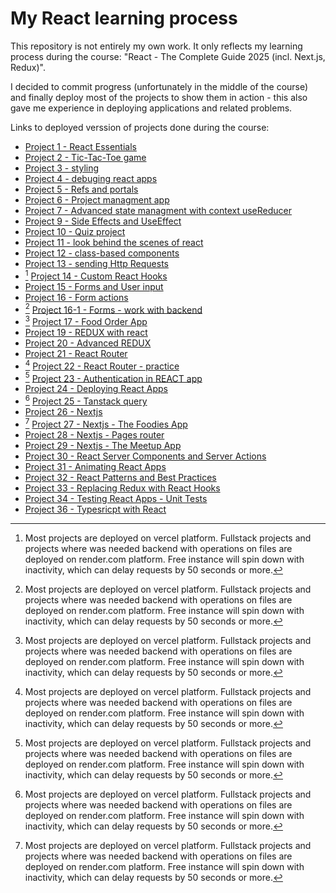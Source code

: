 # My React learning process

This repository is not entirely my own work. It only reflects my learning process during the course: "React - The Complete Guide 2025 (incl. Next.js, Redux)".

I decided to commit progress (unfortunately in the middle of the course) and finally deploy most of the projects to show them in action - this also gave me experience in deploying applications and related problems.

Links to deployed verssion of projects done during the course:

- [Project 1 - React Essentials](https://react-course-project-1-gray.vercel.app/)
- [Project 2 - Tic-Tac-Toe game](https://react-course-project-2-plum.vercel.app/)
- [Project 3 - styling](https://react-course-chi-five.vercel.app/)
- [Project 4 - debuging react apps](https://react-course-project-4.vercel.app/)
- [Project 5 - Refs and portals](https://react-course-project-5.vercel.app/)
- [Project 6 - Project managment app](https://react-course-project-6.vercel.app/)
- [Project 7 - Advanced state managment with context useReducer](https://react-course-project-7.vercel.app/)
- [Project 9 - Side Effects and UseEffect](https://react-course-project-9.vercel.app/)
- [Project 10 - Quiz project](https://react-course-olive.vercel.app/)
- [Project 11 - look behind the scenes of react](https://react-course-project-11.vercel.app/)
- [Project 12 - class-based components](https://react-course-project-12.vercel.app/)
- [Project 13 - sending Http Requests](https://react-coure-project-13-frontend-6la7gtks7.vercel.app/)
- [^1] [Project 14 - Custom React Hooks](https://react-course-project-14-frontend.vercel.app/)
- [Project 15 - Forms and User input](https://react-course-project-15.vercel.app/)
- [Project 16 - Form actions](https://react-course-project-16.vercel.app/)
- [^1] [Project 16-1 - Forms - work with backend](https://react-course-project-16-1-frontend.vercel.app/)
- [^1] [Project 17 - Food Order App](https://react-course-project-17.vercel.app/)
- [Project 19 - REDUX with react](https://react-course-project-19.vercel.app/)
- [Project 20 - Advanced REDUX](https://react-course-project-20.vercel.app/)
- [Project 21 - React Router](https://react-course-project-21.vercel.app/)
- [^1] [Project 22 - React Router - practice](https://react-course-project-22-frontend.vercel.app/)
- [^1] [Project 23 - Authentication in REACT app](https://react-course-project-23-frontend.vercel.app/)
- [Project 24 - Deploying React Apps](https://react-demo-deployment-f4bcd.web.app/)
- [^1] [Project 25 - Tanstack query](https://react-course-project-25-frontend.vercel.app/)
- [Project 26 - Nextjs](https://react-course-project-26.vercel.app/)
- [^1] [Project 27 - Nextjs - The Foodies App](https://react-course-project-27.onrender.com)
- [Project 28 - Nextjs - Pages router](https://react-course-project-28.vercel.app/)
- [Project 29 - Nextjs - The Meetup App](https://react-course-project-29.vercel.app/)
- [Project 30 - React Server Components and Server Actions](https://react-course-project-30.vercel.app/)
- [Project 31 - Animating React Apps](https://react-course-project-31.vercel.app/)
- [Project 32 - React Patterns and Best Practices](https://react-course-project-32.vercel.app/)
- [Project 33 - Replacing Redux with React Hooks](https://react-course-project-33.vercel.app/)
- [Project 34 - Testing React Apps - Unit Tests](https://react-course-project-34.vercel.app/)
- [Project 36 - Typesricpt with React](https://reacto-course-project-36.vercel.app/)

[^1]:
    Most projects are deployed on vercel platform.
    Fullstack projects and projects where was needed backend with operations on files are deployed on render.com platform. Free instance will spin down with inactivity, which can delay requests by 50 seconds or more.
